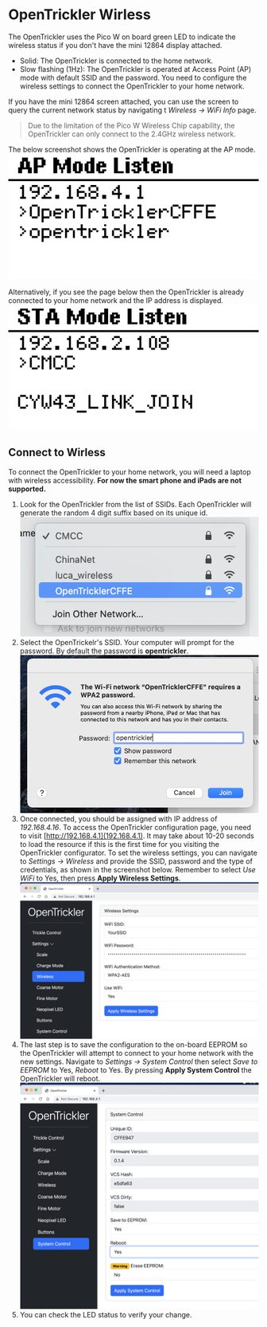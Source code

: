 # OpenTrickler Wirless
The OpenTrickler uses the Pico W on board green LED to indicate the wireless status if you don't have the mini 12864 display attached.

 - Solid: The OpenTrickler is connected to the home network. 
 - Slow flashing (1Hz): The OpenTrickler is operated at Access Point (AP) mode with default SSID and the password. You need to configure the wireless settings to connect the OpenTrickler to your home network. 

If you have the mini 12864 screen attached, you can use the screen to query the current network status by navigating t *Wireless -> WiFi Info* page.

> Due to the limitation of the Pico W Wireless Chip capability, the OpenTrickler can only connect to the 2.4GHz wireless network. 

The below screenshot shows the OpenTrickler is operating at the AP mode. 
![ap_mode_view](../resources/connect_to_wireless/ap_mode_view.png)

Alternatively, if you see the page below then the OpenTrickler is already connected to your home network and the IP address is displayed. 
![sta_mode_view](../resources/connect_to_wireless/sta_mode_view.png)

## Connect to Wirless
To connect the OpenTrickler to your home network, you will need a laptop with wireless accessibility. **For now the smart phone and iPads are not supported.**

1. Look for the OpenTrickler from the list of SSIDs. Each OpenTrickler will generate the random 4 digit suffix based on its unique id. 
![look_for_ssid](../resources/connect_to_wireless/look_for_ssid.png)
2. Select the OpenTrickelr's SSID. Your computer will prompt for the password. By default the password is **opentrickler**.
![enter_password](../resources/connect_to_wireless/enter_password.png)
3. Once connected, you should be assigned with IP address of *192.168.4.16*. To access the OpenTrickler configuration page, you need to visit [http://192.168.4.1](192.168.4.1). It may  take about 10-20 seconds to load the resource if this is the first time for you visiting the OpenTrickler configurator. To set the wireless settings, you can navigate to *Settings -> Wireless* and provide the SSID, password and the type of credentials, as shown in the screenshot below. Remember to select *Use WiFi* to Yes, then press **Apply Wireless Settings**.
![configure_wireless](../resources/connect_to_wireless/configure_wireless.png)
4. The last step is to save the configuration to the on-board EEPROM so the OpenTrickler will attempt to connect to your home network with the new settings. Navigate to *Settings -> System Control* then select *Save to EEPROM* to Yes, *Reboot* to Yes. By pressing **Apply System Control** the OpenTrickler will reboot. 
![save_to_eeprom](../resources/connect_to_wireless/save_to_eeprom.png)
5. You can check the LED status to verify your change. 